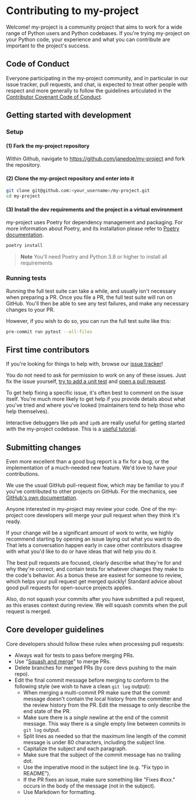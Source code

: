 # Contributing to my-project

Welcome!  my-project is a community project that aims to work for a wide
range of Python users and Python codebases. If you're trying my-project on
your Python code, your experience and what you can contribute are
important to the project's success.

## Code of Conduct

Everyone participating in the my-project community, and in particular in our
issue tracker, pull requests, and chat, is expected to treat
other people with respect and more generally to follow the guidelines
articulated in the [Contributor Covenant Code of Conduct](CODE_OF_CONDUCT.md).

## Getting started with development

### Setup

#### (1) Fork the my-project repository

Within Github, navigate to <https://github.com/janedoe/my-project> and fork the repository.

#### (2) Clone the my-project repository and enter into it

```bash
git clone git@github.com:<your_username>/my-project.git
cd my-project
```

#### (3) Install the dev requirements and the project in a virtual environment

my-project uses Poetry for dependency management and packaging.
For more information about Poetry, and its installation please refer to [Poetry documentation](https://python-poetry.org/docs/).

```bash
poetry install
```

> **Note**
> You'll need Poetry and Python 3.8 or higher to install all requirements

### Running tests

Running the full test suite can take a while, and usually isn't necessary when
preparing a PR. Once you file a PR, the full test suite will run on GitHub.
You'll then be able to see any test failures, and make any necessary changes to
your PR.

However, if you wish to do so, you can run the full test suite
like this:

```bash
pre-commit run pytest --all-files
```

## First time contributors

If you're looking for things to help with, browse our [issue tracker](https://github.com/janedoe/my-project/issues)!

You do not need to ask for permission to work on any of these issues.
Just fix the issue yourself, [try to add a unit test](#running-tests) and
[open a pull request](#submitting-changes).

To get help fixing a specific issue, it's often best to comment on the issue
itself. You're much more likely to get help if you provide details about what
you've tried and where you've looked (maintainers tend to help those who help
themselves).

Interactive debuggers like `pdb` and `ipdb` are really useful for getting
started with the my-project codebase. This is a
[useful tutorial](https://realpython.com/python-debugging-pdb/).

## Submitting changes

Even more excellent than a good bug report is a fix for a bug, or the
implementation of a much-needed new feature. We'd love to have
your contributions.

We use the usual GitHub pull-request flow, which may be familiar to
you if you've contributed to other projects on GitHub.  For the mechanics,
see [GitHub's own documentation](https://help.github.com/articles/using-pull-requests/).

Anyone interested in my-project may review your code.  One of the my-project core
developers will merge your pull request when they think it's ready.

If your change will be a significant amount of work
to write, we highly recommend starting by opening an issue laying out
what you want to do.  That lets a conversation happen early in case
other contributors disagree with what you'd like to do or have ideas
that will help you do it.

The best pull requests are focused, clearly describe what they're for
and why they're correct, and contain tests for whatever changes they
make to the code's behavior. As a bonus these are easiest for someone
to review, which helps your pull request get merged quickly!  Standard
advice about good pull requests for open-source projects applies.

Also, do not squash your commits after you have submitted a pull request, as this
erases context during review. We will squash commits when the pull request is merged.

## Core developer guidelines

Core developers should follow these rules when processing pull requests:

- Always wait for tests to pass before merging PRs.
- Use "[Squash and merge](https://github.com/blog/2141-squash-your-commits)"
  to merge PRs.
- Delete branches for merged PRs (by core devs pushing to the main repo).
- Edit the final commit message before merging to conform to the following
  style (we wish to have a clean `git log` output):
  - When merging a multi-commit PR make sure that the commit message doesn't
    contain the local history from the committer and the review history from
    the PR. Edit the message to only describe the end state of the PR.
  - Make sure there is a *single* newline at the end of the commit message.
    This way there is a single empty line between commits in `git log`
    output.
  - Split lines as needed so that the maximum line length of the commit
    message is under 80 characters, including the subject line.
  - Capitalize the subject and each paragraph.
  - Make sure that the subject of the commit message has no trailing dot.
  - Use the imperative mood in the subject line (e.g. "Fix typo in README").
  - If the PR fixes an issue, make sure something like "Fixes #xxx." occurs
    in the body of the message (not in the subject).
  - Use Markdown for formatting.
